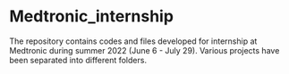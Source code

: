 # Medtronic_internship

The repository contains codes and files developed for internship at Medtronic during summer 2022 (June 6 - July 29). Various projects have been separated into different folders.
